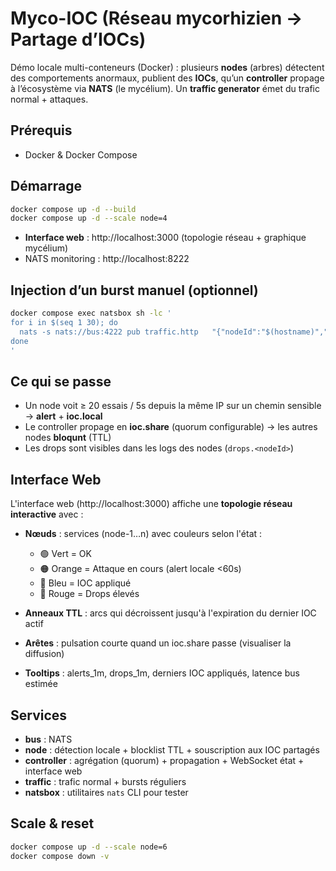 # Myco-IOC (Réseau mycorhizien → Partage d’IOCs)

Démo locale multi-conteneurs (Docker) : plusieurs **nodes** (arbres) détectent des comportements anormaux, publient des **IOCs**, qu’un **controller** propage à l’écosystème via **NATS** (le mycélium). Un **traffic generator** émet du trafic normal + attaques.

## Prérequis
- Docker & Docker Compose

## Démarrage
```bash
docker compose up -d --build
docker compose up -d --scale node=4
```
- **Interface web** : http://localhost:3000 (topologie réseau + graphique mycélium)
- NATS monitoring : http://localhost:8222

## Injection d’un burst manuel (optionnel)
```bash
docker compose exec natsbox sh -lc '
for i in $(seq 1 30); do
  nats -s nats://bus:4222 pub traffic.http   "{"nodeId":"$(hostname)","ts":$(( $(date +%s%3N) )),"src_ip":"203.0.113.66","path":"/wp-login.php","status":401}"
done
'
```

## Ce qui se passe
- Un node voit ≥ 20 essais / 5s depuis la même IP sur un chemin sensible → **alert** + **ioc.local**
- Le controller propage en **ioc.share** (quorum configurable) → les autres nodes **bloqunt** (TTL)
- Les drops sont visibles dans les logs des nodes (`drops.<nodeId>`)

## Interface Web

L'interface web (http://localhost:3000) affiche une **topologie réseau interactive** avec :

- **Nœuds** : services (node-1…n) avec couleurs selon l'état :
  - 🟢 Vert = OK
  - 🟠 Orange = Attaque en cours (alert locale <60s)
  - 🔵 Bleu = IOC appliqué
  - 🔴 Rouge = Drops élevés

- **Anneaux TTL** : arcs qui décroissent jusqu'à l'expiration du dernier IOC actif

- **Arêtes** : pulsation courte quand un ioc.share passe (visualiser la diffusion)

- **Tooltips** : alerts_1m, drops_1m, derniers IOC appliqués, latence bus estimée

## Services
- **bus** : NATS
- **node** : détection locale + blocklist TTL + souscription aux IOC partagés
- **controller** : agrégation (quorum) + propagation + WebSocket état + interface web
- **traffic** : trafic normal + bursts réguliers
- **natsbox** : utilitaires `nats` CLI pour tester

## Scale & reset
```bash
docker compose up -d --scale node=6
docker compose down -v
```
